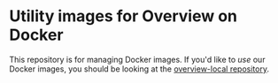 # Utility images for Overview on Docker

This repository is for managing Docker images. If you'd like to _use_ our Docker
images, you should be looking at the [overview-local
repository](https://github.com/overview/overview-local).

